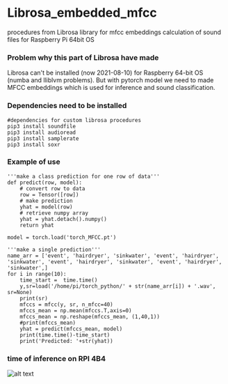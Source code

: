 # Librosa_embedded_mfcc
procedures from Librosa library for mfcc embeddings calculation of sound files for Raspberry Pi 64bit OS

### Problem why this part of Librosa have made
Librosa can't be installed (now 2021-08-10) for Raspberry 64-bit OS (numba and lliblvm problems).
But with pytorch model  we need to made MFCC embeddings which is used for inference and sound classification.

### Dependencies need to be installed
```
#dependencies for custom librosa procedures
pip3 install soundfile
pip3 install audioread
pip3 install samplerate
pip3 install soxr
```

### Example of use
```
'''make a class prediction for one row of data'''
def predict(row, model):
    # convert row to data
    row = Tensor([row])
    # make prediction
    yhat = model(row)
    # retrieve numpy array
    yhat = yhat.detach().numpy()
    return yhat

model = torch.load('torch_MFCC.pt')

'''make a single prediction'''
name_arr = ['event', 'hairdryer', 'sinkwater', 'event', 'hairdryer', 'sinkwater', 'event', 'hairdryer', 'sinkwater', 'event', 'hairdryer', 'sinkwater',]
for i in range(10):
    time_start =  time.time()
    y,sr=load('/home/pi/torch_python/' + str(name_arr[i]) + '.wav', sr=None)
    print(sr)
    mfccs = mfcc(y, sr, n_mfcc=40)
    mfccs_mean = np.mean(mfccs.T,axis=0)
    mfccs_mean = np.reshape(mfccs_mean, (1,40,1))
    #print(mfccs_mean)
    yhat = predict(mfccs_mean, model)
    print(time.time()-time_start)
    print('Predicted: '+str(yhat))
```

### time of inference on RPI 4B4
![alt text](https://avatars2.githubusercontent.com/u/11632545?v=3&s=200)
